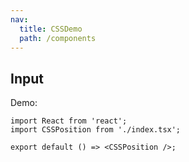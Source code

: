 ```yaml
---
nav:
  title: CSSDemo
  path: /components
---
```


## Input

Demo:

```tsx
import React from 'react';
import CSSPosition from './index.tsx';

export default () => <CSSPosition />;
```
